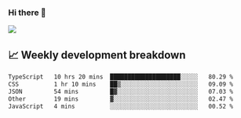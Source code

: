 ### Hi there 👋
<img align="center" src="https://github-readme-stats.vercel.app/api?username=Tumao727&show_icons=true&hide_title=true&theme=dracula" />


## 📈 Weekly development breakdown
<!--START_SECTION:waka-->

```txt
TypeScript   10 hrs 20 mins  ████████████████████░░░░░   80.29 %
CSS          1 hr 10 mins    ██▒░░░░░░░░░░░░░░░░░░░░░░   09.09 %
JSON         54 mins         █▓░░░░░░░░░░░░░░░░░░░░░░░   07.03 %
Other        19 mins         ▓░░░░░░░░░░░░░░░░░░░░░░░░   02.47 %
JavaScript   4 mins          ░░░░░░░░░░░░░░░░░░░░░░░░░   00.52 %
```

<!--END_SECTION:waka-->